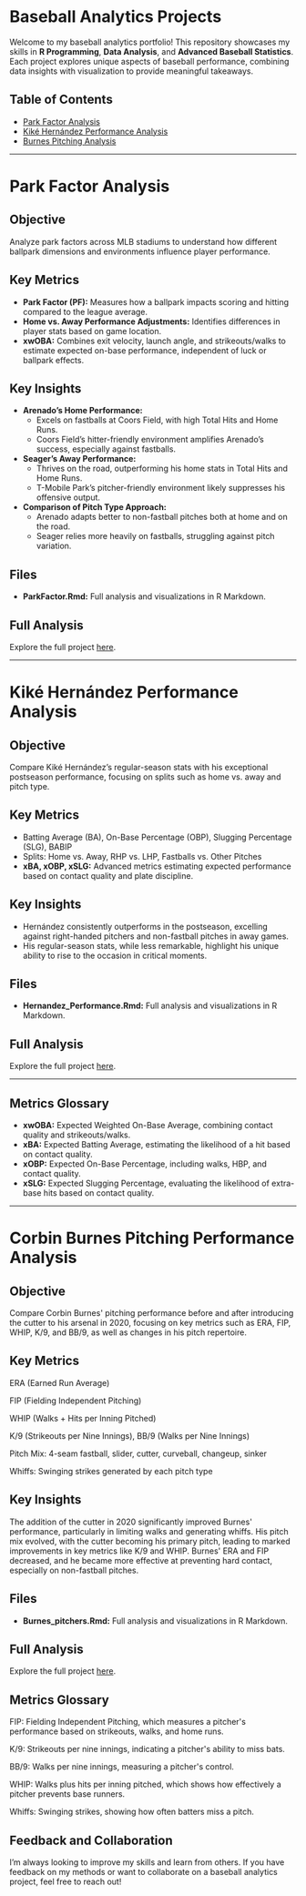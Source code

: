 # Baseball Analytics Projects  

Welcome to my baseball analytics portfolio! This repository showcases my skills in **R Programming**, **Data Analysis**, and **Advanced Baseball Statistics**. Each project explores unique aspects of baseball performance, combining data insights with visualization to provide meaningful takeaways.  

## Table of Contents  
- [Park Factor Analysis](#park-factor-analysis)  
- [Kiké Hernández Performance Analysis](#kiké-hernández-performance-analysis)  
- [Burnes Pitching Analysis](#burnes-pitchers-analysis)

---

# Park Factor Analysis  

## Objective  
Analyze park factors across MLB stadiums to understand how different ballpark dimensions and environments influence player performance.  

## Key Metrics  
- **Park Factor (PF):** Measures how a ballpark impacts scoring and hitting compared to the league average.  
- **Home vs. Away Performance Adjustments:** Identifies differences in player stats based on game location.  
- **xwOBA:** Combines exit velocity, launch angle, and strikeouts/walks to estimate expected on-base performance, independent of luck or ballpark effects.  

## Key Insights  
- **Arenado’s Home Performance:**  
  - Excels on fastballs at Coors Field, with high Total Hits and Home Runs.  
  - Coors Field’s hitter-friendly environment amplifies Arenado’s success, especially against fastballs.  
- **Seager’s Away Performance:**  
  - Thrives on the road, outperforming his home stats in Total Hits and Home Runs.  
  - T-Mobile Park’s pitcher-friendly environment likely suppresses his offensive output.  
- **Comparison of Pitch Type Approach:**  
  - Arenado adapts better to non-fastball pitches both at home and on the road.  
  - Seager relies more heavily on fastballs, struggling against pitch variation.  

## Files  
- **ParkFactor.Rmd:** Full analysis and visualizations in R Markdown.  

## Full Analysis  
Explore the full project [here](https://jasonwee2024.github.io/Baseball_Analysis_Projects/ParkFactor/ParkFactor.html).  

---

# Kiké Hernández Performance Analysis  

## Objective  
Compare Kiké Hernández’s regular-season stats with his exceptional postseason performance, focusing on splits such as home vs. away and pitch type.  

## Key Metrics  
- Batting Average (BA), On-Base Percentage (OBP), Slugging Percentage (SLG), BABIP  
- Splits: Home vs. Away, RHP vs. LHP, Fastballs vs. Other Pitches  
- **xBA, xOBP, xSLG:** Advanced metrics estimating expected performance based on contact quality and plate discipline.  

## Key Insights  
- Hernández consistently outperforms in the postseason, excelling against right-handed pitchers and non-fastball pitches in away games.  
- His regular-season stats, while less remarkable, highlight his unique ability to rise to the occasion in critical moments.  

## Files  
- **Hernandez_Performance.Rmd:** Full analysis and visualizations in R Markdown.  

## Full Analysis  
Explore the full project [here](https://jasonwee2024.github.io/Baseball_Analysis_Projects/Hernandez%20Performance/Hernandez_performance.html).  

---

## Metrics Glossary  
- **xwOBA:** Expected Weighted On-Base Average, combining contact quality and strikeouts/walks.  
- **xBA:** Expected Batting Average, estimating the likelihood of a hit based on contact quality.  
- **xOBP:** Expected On-Base Percentage, including walks, HBP, and contact quality.  
- **xSLG:** Expected Slugging Percentage, evaluating the likelihood of extra-base hits based on contact quality.  

---


# Corbin Burnes Pitching Performance Analysis

## Objective
Compare Corbin Burnes' pitching performance before and after introducing the cutter to his arsenal in 2020, focusing on key metrics such as ERA, FIP, WHIP, K/9, and BB/9, as well as changes in his pitch repertoire.

## Key Metrics
ERA (Earned Run Average)

FIP (Fielding Independent Pitching)

WHIP (Walks + Hits per Inning Pitched)

K/9 (Strikeouts per Nine Innings), BB/9 (Walks per Nine Innings)

Pitch Mix: 4-seam fastball, slider, cutter, curveball, changeup, sinker

Whiffs: Swinging strikes generated by each pitch type

## Key Insights
The addition of the cutter in 2020 significantly improved Burnes' performance, particularly in limiting walks and generating whiffs.
His pitch mix evolved, with the cutter becoming his primary pitch, leading to marked improvements in key metrics like K/9 and WHIP.
Burnes' ERA and FIP decreased, and he became more effective at preventing hard contact, especially on non-fastball pitches.

## Files
- **Burnes_pitchers.Rmd:** Full analysis and visualizations in R Markdown.

## Full Analysis
Explore the full project [here](https://jasonwee2024.github.io/Baseball_Analysis_Projects/Burnes%20Cutter/Burnes_pitchers.html).  

## Metrics Glossary
FIP: Fielding Independent Pitching, which measures a pitcher's performance based on strikeouts, walks, and home runs.

K/9: Strikeouts per nine innings, indicating a pitcher's ability to miss bats.

BB/9: Walks per nine innings, measuring a pitcher's control.

WHIP: Walks plus hits per inning pitched, which shows how effectively a pitcher prevents base runners.

Whiffs: Swinging strikes, showing how often batters miss a pitch.

## Feedback and Collaboration  
I’m always looking to improve my skills and learn from others. If you have feedback on my methods or want to collaborate on a baseball analytics project, feel free to reach out!  
